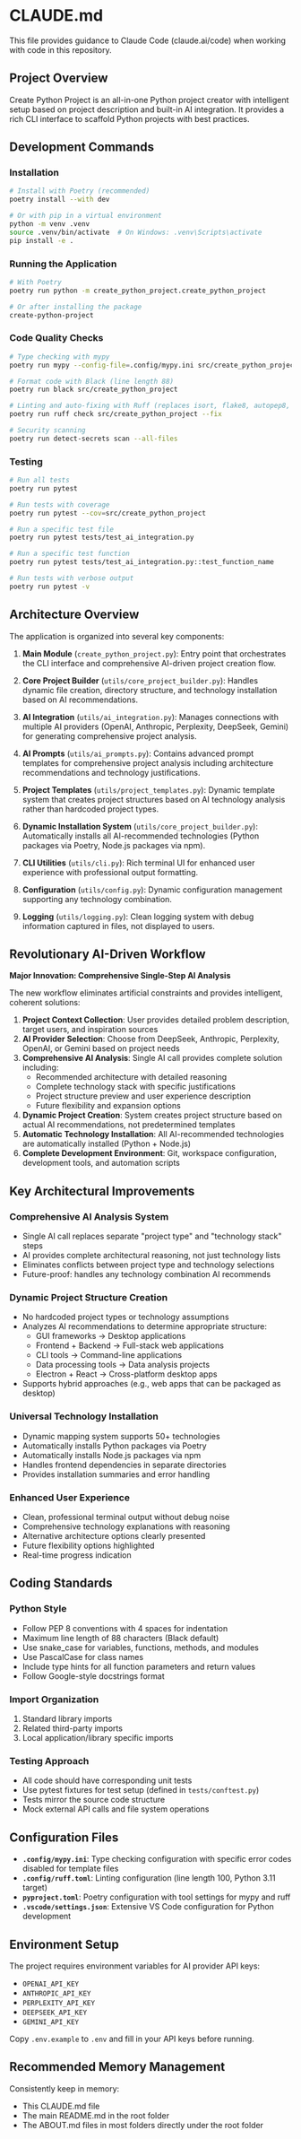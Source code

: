 # CLAUDE.md

This file provides guidance to Claude Code (claude.ai/code) when working with code in this repository.

## Project Overview

Create Python Project is an all-in-one Python project creator with intelligent setup based on project description and built-in AI integration. It provides a rich CLI interface to scaffold Python projects with best practices.

## Development Commands

### Installation

```bash
# Install with Poetry (recommended)
poetry install --with dev

# Or with pip in a virtual environment
python -m venv .venv
source .venv/bin/activate  # On Windows: .venv\Scripts\activate
pip install -e .
```

### Running the Application

```bash
# With Poetry
poetry run python -m create_python_project.create_python_project

# Or after installing the package
create-python-project
```

### Code Quality Checks

```bash
# Type checking with mypy
poetry run mypy --config-file=.config/mypy.ini src/create_python_project

# Format code with Black (line length 88)
poetry run black src/create_python_project

# Linting and auto-fixing with Ruff (replaces isort, flake8, autopep8, pyupgrade, autoflake)
poetry run ruff check src/create_python_project --fix

# Security scanning
poetry run detect-secrets scan --all-files
```

### Testing

```bash
# Run all tests
poetry run pytest

# Run tests with coverage
poetry run pytest --cov=src/create_python_project

# Run a specific test file
poetry run pytest tests/test_ai_integration.py

# Run a specific test function
poetry run pytest tests/test_ai_integration.py::test_function_name

# Run tests with verbose output
poetry run pytest -v
```

## Architecture Overview

The application is organized into several key components:

1. **Main Module** (`create_python_project.py`): Entry point that orchestrates the CLI interface and comprehensive AI-driven project creation flow.

2. **Core Project Builder** (`utils/core_project_builder.py`): Handles dynamic file creation, directory structure, and technology installation based on AI recommendations.

3. **AI Integration** (`utils/ai_integration.py`): Manages connections with multiple AI providers (OpenAI, Anthropic, Perplexity, DeepSeek, Gemini) for generating comprehensive project analysis.

4. **AI Prompts** (`utils/ai_prompts.py`): Contains advanced prompt templates for comprehensive project analysis including architecture recommendations and technology justifications.

5. **Project Templates** (`utils/project_templates.py`): Dynamic template system that creates project structures based on AI technology analysis rather than hardcoded project types.

6. **Dynamic Installation System** (`utils/core_project_builder.py`): Automatically installs all AI-recommended technologies (Python packages via Poetry, Node.js packages via npm).

7. **CLI Utilities** (`utils/cli.py`): Rich terminal UI for enhanced user experience with professional output formatting.

8. **Configuration** (`utils/config.py`): Dynamic configuration management supporting any technology combination.

9. **Logging** (`utils/logging.py`): Clean logging system with debug information captured in files, not displayed to users.

## Revolutionary AI-Driven Workflow

**Major Innovation: Comprehensive Single-Step AI Analysis**

The new workflow eliminates artificial constraints and provides intelligent, coherent solutions:

1. **Project Context Collection**: User provides detailed problem description, target users, and inspiration sources
2. **AI Provider Selection**: Choose from DeepSeek, Anthropic, Perplexity, OpenAI, or Gemini based on project needs
3. **Comprehensive AI Analysis**: Single AI call provides complete solution including:
   - Recommended architecture with detailed reasoning
   - Complete technology stack with specific justifications
   - Project structure preview and user experience description
   - Future flexibility and expansion options
4. **Dynamic Project Creation**: System creates project structure based on actual AI recommendations, not predetermined templates
5. **Automatic Technology Installation**: All AI-recommended technologies are automatically installed (Python + Node.js)
6. **Complete Development Environment**: Git, workspace configuration, development tools, and automation scripts

## Key Architectural Improvements

### **Comprehensive AI Analysis System**
- Single AI call replaces separate "project type" and "technology stack" steps
- AI provides complete architectural reasoning, not just technology lists
- Eliminates conflicts between project type and technology selections
- Future-proof: handles any technology combination AI recommends

### **Dynamic Project Structure Creation**
- No hardcoded project types or technology assumptions
- Analyzes AI recommendations to determine appropriate structure:
  - GUI frameworks → Desktop applications
  - Frontend + Backend → Full-stack web applications  
  - CLI tools → Command-line applications
  - Data processing tools → Data analysis projects
  - Electron + React → Cross-platform desktop apps
- Supports hybrid approaches (e.g., web apps that can be packaged as desktop)

### **Universal Technology Installation**
- Dynamic mapping system supports 50+ technologies
- Automatically installs Python packages via Poetry
- Automatically installs Node.js packages via npm
- Handles frontend dependencies in separate directories
- Provides installation summaries and error handling

### **Enhanced User Experience**
- Clean, professional terminal output without debug noise
- Comprehensive technology explanations with reasoning
- Alternative architecture options clearly presented
- Future flexibility options highlighted
- Real-time progress indication

## Coding Standards

### Python Style
- Follow PEP 8 conventions with 4 spaces for indentation
- Maximum line length of 88 characters (Black default)
- Use snake_case for variables, functions, methods, and modules
- Use PascalCase for class names
- Include type hints for all function parameters and return values
- Follow Google-style docstrings format

### Import Organization
1. Standard library imports
2. Related third-party imports
3. Local application/library specific imports

### Testing Approach
- All code should have corresponding unit tests
- Use pytest fixtures for test setup (defined in `tests/conftest.py`)
- Tests mirror the source code structure
- Mock external API calls and file system operations

## Configuration Files

- **`.config/mypy.ini`**: Type checking configuration with specific error codes disabled for template files
- **`.config/ruff.toml`**: Linting configuration (line length 100, Python 3.11 target)
- **`pyproject.toml`**: Poetry configuration with tool settings for mypy and ruff
- **`.vscode/settings.json`**: Extensive VS Code configuration for Python development

## Environment Setup

The project requires environment variables for AI provider API keys:
- `OPENAI_API_KEY`
- `ANTHROPIC_API_KEY`
- `PERPLEXITY_API_KEY`
- `DEEPSEEK_API_KEY`
- `GEMINI_API_KEY`

Copy `.env.example` to `.env` and fill in your API keys before running.

## Recommended Memory Management

Consistently keep in memory:
- This CLAUDE.md file
- The main README.md in the root folder
- The ABOUT.md files in most folders directly under the root folder